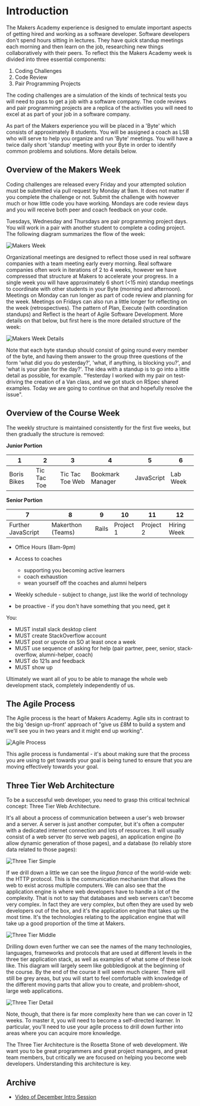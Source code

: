 Introduction
===========

The Makers Academy experience is designed to emulate important aspects of getting hired and working as a software developer.  Software developers don't spend hours sitting in lectures. They have quick standup meetings each morning and then learn on the job, researching new things collaboratively with their peers.  To reflect this the Makers Academy week is divided into three essential components:

1) Coding Challenges
2) Code Review
3) Pair Programming Projects

The coding challenges are a simulation of the kinds of technical tests you will need to pass to get a job with a software company.  The code reviews and pair programming projects are a replica of the activities you will need to excel at as part of your job in a software company.

As part of the Makers experience you will be placed in a 'Byte' which consists of approximately 8 students.  You will be assigned a coach as LSB who will serve to help you organize and run 'Byte' meetings.  You will have a twice daily short 'standup' meeting with your Byte in order to identify common problems and solutions.  More details below.

Overview of the Makers Week
-------------------------

Coding challenges are released every Friday and your attempted solution must be submitted via pull request by Monday at 9am.  It does not matter if you complete the challenge or not.  Submit the challenge with however much or how little code you have working.  Mondays are code review days and you will receive both peer and coach feedback on your code.

Tuesdays, Wednesday and Thursdays are pair programming project days.  You will work in a pair with another student to complete a coding project. The following diagram summarizes the flow of the week:

![Makers Week](https://github.com/makersacademy/course/blob/master/images/makers-week.png)

Organizational meetings are designed to reflect those used in real software companies with a team meeting early every morning.  Real software companies often work in iterations of 2 to 4 weeks, however we have compressed that structure at Makers to accelerate your progress.  In a single week you will have approximately 6 short (<15 min) standup meetings to coordinate with other students in your Byte (morning and afternoon).  Meetings on Monday can run longer as part of code review and planning for the week.  Meetings on Fridays can also run a little longer for reflecting on the week (retrospectives).  The pattern of Plan, Execute (with coordination standups) and Reflect is the heart of Agile Software Development.  More details on that below, but first here is the more detailed structure of the week:

![Makers Week Details](https://github.com/makersacademy/course/blob/master/images/makers-week-details.png)

Note that each byte standup should consist of going round every member of the byte, and having them answer to the group three questions of the form 'what did you do yesterday?', 'what, if anything, is blocking you?', and 'what is your plan for the day?'.  The idea with a standup is to go into a little detail as possible, for example.  "Yesterday I worked with my pair on test-driving the creation of a Van class, and we got stuck on RSpec shared examples.  Today we are going to continue on that and hopefully resolve the issue".

Overview of the Course Week
-------------------------

The weekly structure is maintained consistently for the first five weeks, but then gradually the structure is removed:

**Junior Portion**

1             |  2          | 3               | 4                | 5          | 6        |
--------------|-------------|-----------------|------------------|------------|----------|
Boris Bikes   | Tic Tac Toe | Tic Tac Toe Web | Bookmark Manager | JavaScript | Lab Week |


**Senior Portion**

7                  |  8                | 9      | 10        | 11        | 12              |
-------------------|-------------------|--------|-----------|-----------|-----------------|
Further JavaScript | Makerthon (Teams) | Rails  | Project 1 | Project 2 |   Hiring Week   |



* Office Hours (8am-9pm)
* Access to coaches
  - supporting you becoming active learners
  - coach exhaustion
  - wean yourself off the coaches and alumni helpers
* Weekly schedule - subject to change, just like the world of technology


* be proactive - if you don't have something that you need, get it

You:

* MUST install slack desktop client
* MUST create StackOverflow account
* MUST post or upvote on SO at least once a week
* MUST use sequence of asking for help (pair partner, peer, senior, stack-overflow, alumni-helper, coach)
* MUST do 121s and feedback
* MUST show up

Ultimately we want all of you to be able to manage the whole web development stack, completely independently of us.

The Agile Process
---------------

The Agile process is the heart of Makers Academy. Agile sits in contrast to the big 'design up-front' approach of "give us £8M to build a system and we'll see you in two years and it might end up working".

![Agile Process](https://github.com/makersacademy/course/blob/master/images/agile.png)

This agile process is fundamental - it's about making sure that the process you are using to get towards your goal is being tuned to ensure that you are moving effectively towards your goal.

Three Tier Web Architecture
----------------

To be a successful web developer, you need to grasp this critical technical concept: Three Tier Web Architecture.

It's all about a process of communication between a user's web browser and a server.  A server is just another computer, but it's often a computer with a dedicated internet connection and lots of resources.  It will usually consist of a web server (to serve web pages), an application engine (to allow dynamic generation of those pages), and a database (to reliably store data related to those pages):

![Three Tier Simple](https://github.com/makersacademy/course/blob/master/images/3-tier-simple.png)

If we drill down a little we can see the *lingua franca* of the world-wide web: the HTTP protocol. This is the communication mechanism that allows the web to exist across multiple computers.  We can also see that the application engine is where web developers have to handle a lot of the complexity.  That is not to say that databases and web servers can't become very complex.  In fact they are very complex, but often they are used by web developers out of the box, and it's the application engine that takes up the most time.  It's the technologies relating to the application engine that will take up a good proportion of the time at Makers.


![Three Tier Middle](https://github.com/makersacademy/course/blob/master/images/3-tier-middle.png)

Drilling down even further we can see the names of the many technologies, languages, frameworks and protocols that are used at different levels in the three tier application stack, as well as examples of what some of these look like.  This diagram will largely seem like gobbledigook at the beginning of the course.  By the end of the course it will seem much clearer.  There will still be grey areas, but you will start to feel comfortable with knowledge of the different moving parts that allow you to create, and problem-shoot, large web applications.

![Three Tier Detail](https://github.com/makersacademy/course/blob/master/images/3-tier.png)

Note, though, that there is far more complexity here than we can cover in 12 weeks.  To master it, you will need to become a self-directed learner. In particular, you'll need to use your agile process to drill down further into areas where you can acquire more knowledge.

The Three Tier Architecture is the Rosetta Stone of web development.  We want you to be great programmers and great project managers, and great team members, but critically we are focused on helping you become web developers. Understanding this architecture is key.


Archive
-------

* [Video of December Intro Session](https://www.youtube.com/watch?v=eq4fbus_9TQ)
